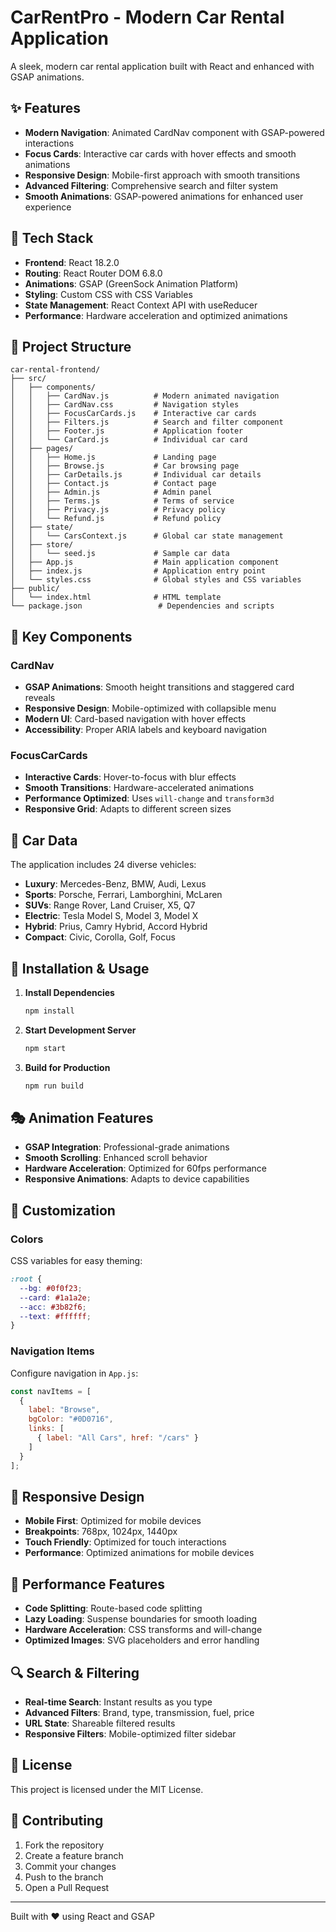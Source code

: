# CarRentPro - Modern Car Rental Application

A sleek, modern car rental application built with React and enhanced with GSAP animations.

## ✨ Features

- **Modern Navigation**: Animated CardNav component with GSAP-powered interactions
- **Focus Cards**: Interactive car cards with hover effects and smooth animations
- **Responsive Design**: Mobile-first approach with smooth transitions
- **Advanced Filtering**: Comprehensive search and filter system
- **Smooth Animations**: GSAP-powered animations for enhanced user experience

## 🚀 Tech Stack

- **Frontend**: React 18.2.0
- **Routing**: React Router DOM 6.8.0
- **Animations**: GSAP (GreenSock Animation Platform)
- **Styling**: Custom CSS with CSS Variables
- **State Management**: React Context API with useReducer
- **Performance**: Hardware acceleration and optimized animations

## 📁 Project Structure

```
car-rental-frontend/
├── src/
│   ├── components/
│   │   ├── CardNav.js          # Modern animated navigation
│   │   ├── CardNav.css         # Navigation styles
│   │   ├── FocusCarCards.js    # Interactive car cards
│   │   ├── Filters.js          # Search and filter component
│   │   ├── Footer.js           # Application footer
│   │   └── CarCard.js          # Individual car card
│   ├── pages/
│   │   ├── Home.js             # Landing page
│   │   ├── Browse.js           # Car browsing page
│   │   ├── CarDetails.js       # Individual car details
│   │   ├── Contact.js          # Contact page
│   │   ├── Admin.js            # Admin panel
│   │   ├── Terms.js            # Terms of service
│   │   ├── Privacy.js          # Privacy policy
│   │   └── Refund.js           # Refund policy
│   ├── state/
│   │   └── CarsContext.js      # Global car state management
│   ├── store/
│   │   └── seed.js             # Sample car data
│   ├── App.js                  # Main application component
│   ├── index.js                # Application entry point
│   └── styles.css              # Global styles and CSS variables
├── public/
│   └── index.html              # HTML template
└── package.json                 # Dependencies and scripts
```

## 🎨 Key Components

### CardNav
- **GSAP Animations**: Smooth height transitions and staggered card reveals
- **Responsive Design**: Mobile-optimized with collapsible menu
- **Modern UI**: Card-based navigation with hover effects
- **Accessibility**: Proper ARIA labels and keyboard navigation

### FocusCarCards
- **Interactive Cards**: Hover-to-focus with blur effects
- **Smooth Transitions**: Hardware-accelerated animations
- **Performance Optimized**: Uses `will-change` and `transform3d`
- **Responsive Grid**: Adapts to different screen sizes

## 🚗 Car Data

The application includes 24 diverse vehicles:
- **Luxury**: Mercedes-Benz, BMW, Audi, Lexus
- **Sports**: Porsche, Ferrari, Lamborghini, McLaren
- **SUVs**: Range Rover, Land Cruiser, X5, Q7
- **Electric**: Tesla Model S, Model 3, Model X
- **Hybrid**: Prius, Camry Hybrid, Accord Hybrid
- **Compact**: Civic, Corolla, Golf, Focus

## 🎯 Installation & Usage

1. **Install Dependencies**
   ```bash
   npm install
   ```

2. **Start Development Server**
   ```bash
   npm start
   ```

3. **Build for Production**
   ```bash
   npm run build
   ```

## 🎭 Animation Features

- **GSAP Integration**: Professional-grade animations
- **Smooth Scrolling**: Enhanced scroll behavior
- **Hardware Acceleration**: Optimized for 60fps performance
- **Responsive Animations**: Adapts to device capabilities

## 🔧 Customization

### Colors
CSS variables for easy theming:
```css
:root {
  --bg: #0f0f23;
  --card: #1a1a2e;
  --acc: #3b82f6;
  --text: #ffffff;
}
```

### Navigation Items
Configure navigation in `App.js`:
```javascript
const navItems = [
  {
    label: "Browse",
    bgColor: "#0D0716",
    links: [
      { label: "All Cars", href: "/cars" }
    ]
  }
];
```

## 📱 Responsive Design

- **Mobile First**: Optimized for mobile devices
- **Breakpoints**: 768px, 1024px, 1440px
- **Touch Friendly**: Optimized for touch interactions
- **Performance**: Optimized animations for mobile devices

## 🚀 Performance Features

- **Code Splitting**: Route-based code splitting
- **Lazy Loading**: Suspense boundaries for smooth loading
- **Hardware Acceleration**: CSS transforms and will-change
- **Optimized Images**: SVG placeholders and error handling

## 🔍 Search & Filtering

- **Real-time Search**: Instant results as you type
- **Advanced Filters**: Brand, type, transmission, fuel, price
- **URL State**: Shareable filtered results
- **Responsive Filters**: Mobile-optimized filter sidebar

## 📄 License

This project is licensed under the MIT License.

## 🤝 Contributing

1. Fork the repository
2. Create a feature branch
3. Commit your changes
4. Push to the branch
5. Open a Pull Request

---

Built with ❤️ using React and GSAP
